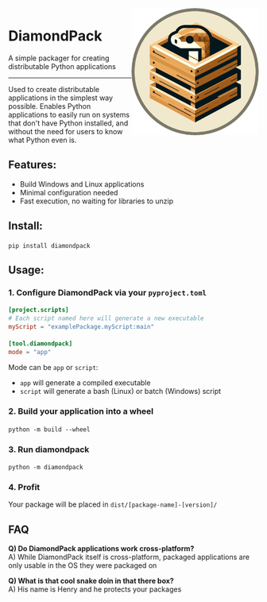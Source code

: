 <img src="https://github.com/alagyn/DiamondPack/blob/d847471f6e84bff69195800990b87b2d95a72342/docs/diamondPack.png?raw=true" width="256" align="right"/>

# DiamondPack
A simple packager for creating distributable Python applications

---

Used to create distributable applications in the simplest way possible.
Enables Python applications to easily run on systems that don't have Python installed, and without the need for users to know what Python even is.

## Features:
- Build Windows and Linux applications
- Minimal configuration needed
- Fast execution, no waiting for libraries to unzip

## Install:

`pip install diamondpack`

## Usage:

### 1. Configure DiamondPack via your `pyproject.toml`
```toml
[project.scripts]
# Each script named here will generate a new executable
myScript = "examplePackage.myScript:main"

[tool.diamondpack]
mode = "app"
```
Mode can be `app` or `script`:
- `app` will generate a compiled executable
- `script` will generate a bash (Linux) or batch (Windows) script


### 2. Build your application into a wheel
`python -m build --wheel`

### 3. Run diamondpack
`python -m diamondpack`

### 4. Profit
Your package will be placed in `dist/[package-name]-[version]/`

## FAQ

**Q) Do DiamondPack applications work cross-platform?**  
A) While DiamondPack itself is cross-platform, packaged applications are only usable in the OS they were packaged on

**Q) What is that cool snake doin in that there box?**  
A) His name is Henry and he protects your packages
